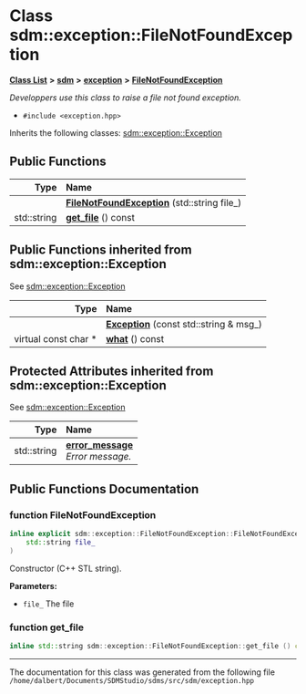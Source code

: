 
<NavBar active_item_id="2"/>

# Class sdm::exception::FileNotFoundException


[**Class List**](annotated.md) **>** [**sdm**](namespacesdm.md) **>** [**exception**](namespacesdm_1_1exception.md) **>** [**FileNotFoundException**](classsdm_1_1exception_1_1FileNotFoundException.md)



_Developpers use this class to raise a file not found exception._ 

* `#include <exception.hpp>`



Inherits the following classes: [sdm::exception::Exception](classsdm_1_1exception_1_1Exception.md)
















## Public Functions

| Type | Name |
| ---: | :--- |
|   | [**FileNotFoundException**](classsdm_1_1exception_1_1FileNotFoundException.md#function-filenotfoundexception) (std::string file\_) <br> |
|  std::string | [**get\_file**](classsdm_1_1exception_1_1FileNotFoundException.md#function-get-file) () const<br> |

## Public Functions inherited from sdm::exception::Exception

See [sdm::exception::Exception](classsdm_1_1exception_1_1Exception.md)

| Type | Name |
| ---: | :--- |
|   | [**Exception**](classsdm_1_1exception_1_1Exception.md#function-exception) (const std::string & msg\_) <br> |
| virtual const char \* | [**what**](classsdm_1_1exception_1_1Exception.md#function-what) () const<br> |








## Protected Attributes inherited from sdm::exception::Exception

See [sdm::exception::Exception](classsdm_1_1exception_1_1Exception.md)

| Type | Name |
| ---: | :--- |
|  std::string | [**error\_message**](classsdm_1_1exception_1_1Exception.md#variable-error-message)  <br>_Error message._  |







## Public Functions Documentation


### function FileNotFoundException 


```cpp
inline explicit sdm::exception::FileNotFoundException::FileNotFoundException (
    std::string file_
) 
```


Constructor (C++ STL string). 

**Parameters:**


* `file_` The file 



        

### function get\_file 


```cpp
inline std::string sdm::exception::FileNotFoundException::get_file () const
```



------------------------------
The documentation for this class was generated from the following file `/home/dalbert/Documents/SDMStudio/sdms/src/sdm/exception.hpp`